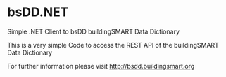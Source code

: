 # bsDD.NET
Simple .NET Client to bsDD buildingSMART Data Dictionary

This is a very simple Code to access the REST API of the buildingSMART Data Dictionary

For further information please visit http://bsdd.buildingsmart.org

